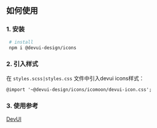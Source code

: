 
## 如何使用

### 1. 安装

```bash
 # install
 npm i @devui-design/icons
```

### 2. 引入样式
在 `styles.scss|styles.css` 文件中引入devui icons样式：
```
@import '~@devui-design/icons/icomoon/devui-icon.css';
```
### 3. 使用参考
[DevUI](http://devui.design)